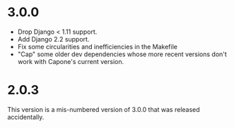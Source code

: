 # 3.0.0

- Drop Django < 1.11 support.
- Add Django 2.2 support.
- Fix some circularities and inefficiencies in the Makefile
- "Cap" some older dev dependencies whose more recent versions don't work with Capone's current version.


# 2.0.3

This version is a mis-numbered version of 3.0.0 that was released accidentally.

